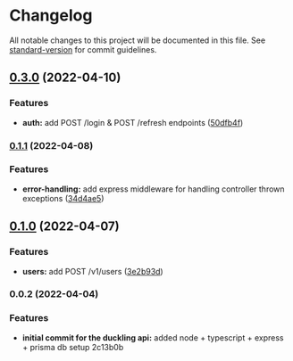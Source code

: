 # Changelog

All notable changes to this project will be documented in this file. See [standard-version](https://github.com/conventional-changelog/standard-version) for commit guidelines.

## [0.3.0](https://github.com/svoliviu/duckling-API/compare/v0.1.1...v0.3.0) (2022-04-10)

### Features

- **auth:** add POST /login & POST /refresh endpoints ([50dfb4f](https://github.com/svoliviu/duckling-API/commit/50dfb4fb6604733203e5074315de3ef5182f3736))

### [0.1.1](https://github.com/svoliviu/duckling-API/compare/v0.1.0...v0.1.1) (2022-04-08)

### Features

- **error-handling:** add express middleware for handling controller thrown exceptions ([34d4ae5](https://github.com/svoliviu/duckling-API/commit/34d4ae5f2143a5fe91a15b69988f1caea61ea10c))

## [0.1.0](https://github.com/svoliviu/duckling-API/compare/v0.0.2...v0.1.0) (2022-04-07)

### Features

- **users:** add POST /v1/users ([3e2b93d](https://github.com/svoliviu/duckling-API/commit/3e2b93d2888a8ea06eaeebb4d95bb5ab8f01e6a6))

### 0.0.2 (2022-04-04)

### Features

- **initial commit for the duckling api:** added node + typescript + express + prisma db setup 2c13b0b
